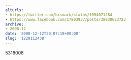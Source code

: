 ```yaml
---
alturls:
- https://twitter.com/bismark/status/1054071284
- https://www.facebook.com/17803937/posts/38930623723
archive:
- 2008-12
date: '2008-12-12T20:07:18+00:00'
slug: '1229112438'
---
```


5318008

